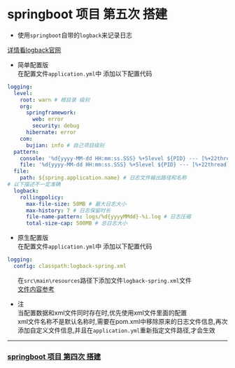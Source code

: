 # springboot 项目 第五次 搭建
* 使用`springboot`自带的`logback`来记录日志
 
 [详情看logback官网](http://logback.qos.ch/manual/introduction.html)
 
* 简单配置版   
 在配置文件`application.yml`中 添加以下配置代码
```yaml
logging:
  level:
    root: warn # 根目录 级别
    org:
      springframework:
        web: error
        security: debug
      hibernate: error
    com:
      bujian: info # 自己项目级别
  pattern:
    console: '%d{yyyy-MM-dd HH:mm:ss.SSS} %+5level ${PID} --- [%+22thread] %-41logger{15}: %msg%n' # 日志打印格式
    file: '%d{yyyy-MM-dd HH:mm:ss.SSS} %+5level ${PID} --- [%+22thread] %-41logger{15}: %msg%n' # 日志打印格式
  file:
    path: ${spring.application.name} # 日志文件输出路径和名称
# 以下描述不一定准确
  logback:
    rollingpolicy:
      max-file-size: 50MB # 最大日志大小
      max-history: 7 # 日志保留时长
      file-name-pattern: logs/%d{yyyyMMdd}-%i.log # 日志压缩
      total-size-cap: 500MB # 总日志大小
```
* 原生配置版   
 在配置文件`application.yml`中 添加以下配置代码
```yaml
logging:
  config: classpath:logback-spring.xml
```
&nbsp;&nbsp;&nbsp;&nbsp;&nbsp;
在`src\main\resources`路径下添加文件`logback-spring.xml`文件  
&nbsp;&nbsp;&nbsp;&nbsp;&nbsp;
[文件内容参考](https://www.cnblogs.com/zhangjianbing/p/8992897.html)
* 注  
 当配置数据和xml文件同时存在时,优先使用xml文件里面的配置  
 xml文件名称不是默认名称时,需要在pom.xml中移除原来的日志文件信息,再次添加自定义文件信息,并且在`application.yml`重新指定文件路径,才会生效


---
### [springboot 项目 第四次 搭建](https://github.com/lijiepersion/springboot-demo/blob/main/springboot-swagger/HELP.md)
